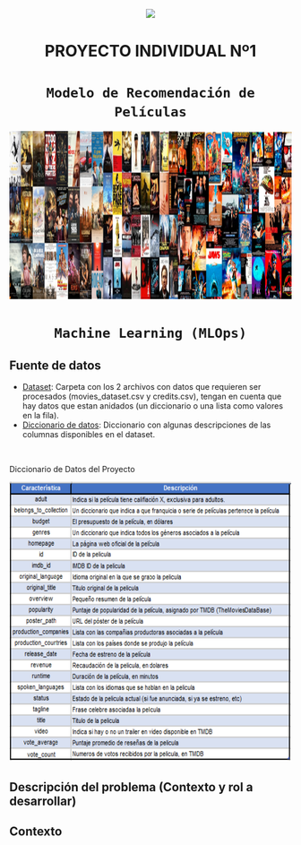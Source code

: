 <p align=center><img src=https://d31uz8lwfmyn8g.cloudfront.net/Assets/logo-henry-white-lg.png><p>

# <h1 align=center> **PROYECTO INDIVIDUAL Nº1** </h1>

# <h1 align=center>**`Modelo de Recomendación de Películas`**</h1>

<p align="center">
<img src="src/PeliculasT.png"  height=300>
</p>

# <h1 align=center>**`Machine Learning (MLOps)`**</h1>


## **Fuente de datos**

+ [Dataset](https://drive.google.com/drive/folders/1mfUVyP3jS-UMdKHERknkQ4gaCRCO2e1v): Carpeta con los 2 archivos con datos que requieren ser procesados (movies_dataset.csv y credits.csv), tengan en cuenta que hay datos que estan anidados (un diccionario o una lista como valores en la fila).
+ [Diccionario de datos](https://docs.google.com/spreadsheets/d/1QkHH5er-74Bpk122tJxy_0D49pJMIwKLurByOfmxzho/edit#gid=0): Diccionario con algunas descripciones de las columnas disponibles en el dataset.
<br/>

Diccionario de Datos del Proyecto
<p align="lefth">
<img src="src/Dicc_Datos_PI.png"  height=500>
</p>

## **Descripción del problema (Contexto y rol a desarrollar)**

## Contexto



